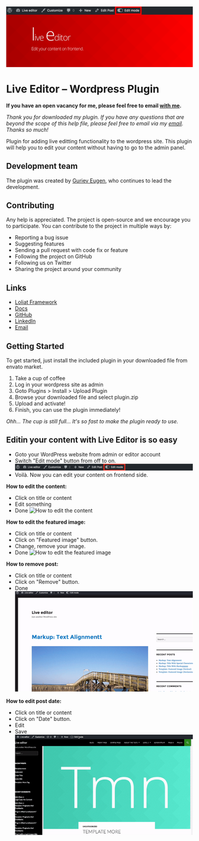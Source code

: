 ![Live Editor](/promo/banner-1544x500.png)
# Live Editor – Wordpress Plugin
**If you have an open vacancy for me, please feel free to email [with me](mailto:eugen.guriev@lolitaframework.com).**

*Thank you for downloaded my plugin. If you have any questions that are beyond the scope of this help file, please feel free to email via my [email](mailto:eugen.guriev@lolitaframework.com). Thanks so much!*

Plugin for adding live editting functionality to the wordpress site. This plugin will help you to edit your content without having to go to the admin panel.


## Development team

The plugin was created by [Guriev Eugen](mailto:eugen.guriev@lolitaframework.com), who continues to lead the development.

## Contributing

Any help is appreciated. The project is open-source and we encourage you to participate. You can contribute to the project in multiple ways by:

* Reporting a bug issue
* Suggesting features
* Sending a pull request with code fix or feature
* Following the project on GitHub
* Following us on Twitter
* Sharing the project around your community

## Links

* [Loliat Framework](http://lolitaframework.com)
* [Docs](http://lolitaframework.com/2016/11/24/lolita-framework/)
* [GitHub](https://github.com/gcofficial)
* [LinkedIn](https://www.linkedin.com/in/eugen-gurev-17231497/)
* [Email](mailto:eugen.guriev@lolitaframework.com)

## Getting Started
To get started, just install the included plugin in your downloaded file from envato market.

1. Take a cup of coffee
2. Log in your wordpress site as admin
3. Goto Plugins > Install > Upload Plugin
4. Browse your downloaded file and select plugin.zip
5. Upload and activate!
6. Finish, you can use the plugin immediately!

*Ohh... The cup is still full... It's so fast to make the plugin ready to use.*

## Editin your content with Live Editor is so easy
* Goto your WordPress website from admin or editor account
* Switch "Edit mode" button from off to on. 
![Edit mode](/promo/edit_mode.png)
* Voilà. Now you can edit your content on frontend side.

**How to edit the content:**

* Click on title or content
* Edit something
* Done
![How to edit the content](/promo/content.gif)

**How to edit the featured image:**

* Click on title or content
* Click on "Featured image" button.
* Change, remove your image.
* Done
![How to edit the featured image](/promo/featured_image.gif)

**How to remove post:**

* Click on title or content
* Click on "Remove" button.
* Done
![How to remove post](/promo/remove.gif)

**How to edit post date:**

* Click on title or content
* Click on "Date" button.
* Edit
* Save
![How to edit post date](/promo/date.gif)

